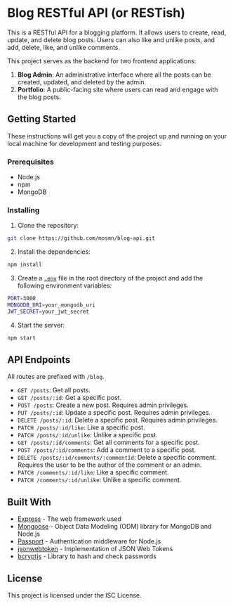 # Blog RESTful API (or RESTish)

This is a RESTful API for a blogging platform. It allows users to create, read, update, and delete blog posts. Users can also like and unlike posts, and add, delete, like, and unlike comments.

This project serves as the backend for two frontend applications:

1. **Blog Admin**: An administrative interface where all the posts can be created, updated, and deleted by the admin.
2. **Portfolio**: A public-facing site where users can read and engage with the blog posts.

## Getting Started

These instructions will get you a copy of the project up and running on your local machine for development and testing purposes.

### Prerequisites

- Node.js
- npm
- MongoDB

### Installing

1. Clone the repository:
```sh
git clone https://github.com/mosmn/blog-api.git
```

2. Install the dependencies:
```sh
npm install
```

3. Create a [`.env`](command:_github.copilot.openRelativePath?%5B%22.env%22%5D ".env") file in the root directory of the project and add the following environment variables:
```sh
PORT=3000
MONGODB_URI=your_mongodb_uri
JWT_SECRET=your_jwt_secret
```

4. Start the server:
```sh
npm start
```

## API Endpoints

All routes are prefixed with `/blog`.

- `GET /posts`: Get all posts.
- `GET /posts/:id`: Get a specific post.
- `POST /posts`: Create a new post. Requires admin privileges.
- `PUT /posts/:id`: Update a specific post. Requires admin privileges.
- `DELETE /posts/:id`: Delete a specific post. Requires admin privileges.
- `PATCH /posts/:id/like`: Like a specific post.
- `PATCH /posts/:id/unlike`: Unlike a specific post.
- `GET /posts/:id/comments`: Get all comments for a specific post.
- `POST /posts/:id/comments`: Add a comment to a specific post.
- `DELETE /posts/:id/comments/:commentId`: Delete a specific comment. Requires the user to be the author of the comment or an admin.
- `PATCH /comments/:id/like`: Like a specific comment.
- `PATCH /comments/:id/unlike`: Unlike a specific comment.

## Built With

- [Express](https://expressjs.com/) - The web framework used
- [Mongoose](https://mongoosejs.com/) - Object Data Modeling (ODM) library for MongoDB and Node.js
- [Passport](http://www.passportjs.org/) - Authentication middleware for Node.js
- [jsonwebtoken](https://www.npmjs.com/package/jsonwebtoken) - Implementation of JSON Web Tokens
- [bcryptjs](https://www.npmjs.com/package/bcryptjs) - Library to hash and check passwords

## License

This project is licensed under the ISC License.